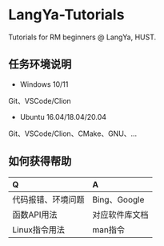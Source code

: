 # LangYa-Tutorials

Tutorials for RM beginners @ LangYa, HUST.


## 任务环境说明

* Windows 10/11

Git、VSCode/Clion

* Ubuntu 16.04/18.04/20.04

Git、VSCode/Clion、CMake、GNU、...

## 如何获得帮助

|Q|A|
|:--|:--|
|代码报错、环境问题|Bing、Google|
|函数API用法|对应软件库文档|
|Linux指令用法|man指令|